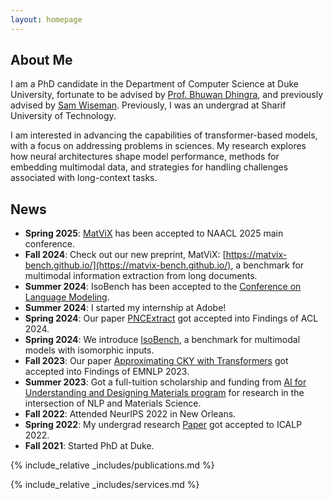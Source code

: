 ```yaml
---
layout: homepage
---
```


## About Me

I am a PhD candidate in the Department of Computer Science at Duke University, fortunate to be advised by [Prof. Bhuwan Dhingra](https://users.cs.duke.edu/~bdhingra/), and previously advised by [Sam Wiseman](https://swiseman.github.io/). Previously, I was an undergrad at Sharif University of Technology. 

I am interested in advancing the capabilities of transformer-based models, with a focus on addressing problems in sciences. My research explores how neural architectures shape model performance, methods for embedding multimodal data, and strategies for handling
challenges associated with long-context tasks.

## News
- **Spring 2025**: [MatViX](https://matvix-bench.github.io/) has been accepted to NAACL 2025 main conference. 
- **Fall 2024**: Check out our new preprint, MatViX: [https://matvix-bench.github.io/](https://matvix-bench.github.io/), a benchmark for multimodal information extraction from long documents.
- **Summer 2024**: IsoBench has been accepted to the [Conference on Language Modeling](https://colmweb.org/).
- **Summer 2024**: I started my internship at Adobe!
- **Spring 2024**: Our paper [PNCExtract](https://arxiv.org/pdf/2403.00260) got accepted into Findings of ACL 2024.
- **Spring 2024**: We introduce [IsoBench](http://IsoBench.github.io), a benchmark for multimodal models with isomorphic inputs.
- **Fall 2023**: Our paper [Approximating CKY with Transformers](https://arxiv.org/abs/2305.02386) got accepted into Findings of EMNLP 2023.
- **Summer 2023**: Got a full-tuition scholarship and funding from [AI for Understanding and Designing Materials program](https://aim-nrt.pratt.duke.edu) for research in the intersection of NLP and Materials Science.
- **Fall 2022**: Attended NeurIPS 2022 in New Orleans. 
- **Spring 2022**: My undergrad research [Paper](https://drops.dagstuhl.de/opus/volltexte/2022/16409/pdf/LIPIcs-ICALP-2022-68.pdf) got accepted to ICALP 2022. 
- **Fall 2021**: Started PhD at Duke.

{% include_relative _includes/publications.md %}

{% include_relative _includes/services.md %}
